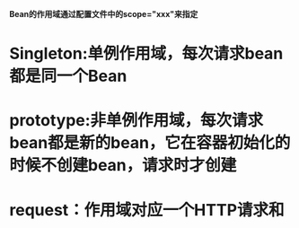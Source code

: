 **Bean的作用域通过配置文件中的scope="xxx"来指定**
# Singleton:单例作用域，每次请求bean都是同一个Bean
# prototype:非单例作用域，每次请求bean都是新的bean，它在容器初始化的时候不创建bean，请求时才创建
# request：作用域对应一个HTTP请求和